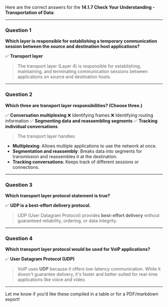 Here are the correct answers for the **14.1.7 Check Your Understanding - Transportation of Data**:

---

### **Question 1**

**Which layer is responsible for establishing a temporary communication session between the source and destination host applications?**

✅ **Transport layer**

> The transport layer (Layer 4) is responsible for establishing, maintaining, and terminating communication sessions between applications on source and destination hosts.

---

### **Question 2**

**Which three are transport layer responsibilities? (Choose three.)**

✅ **Conversation multiplexing**
❌ Identifying frames
❌ Identifying routing information
✅ **Segmenting data and reassembling segments**
✅ **Tracking individual conversations**

> The transport layer handles:

* **Multiplexing**: Allows multiple applications to use the network at once.
* **Segmentation and reassembly**: Breaks data into segments for transmission and reassembles it at the destination.
* **Tracking conversations**: Keeps track of different sessions or connections.

---

### **Question 3**

**Which transport layer protocol statement is true?**

✅ **UDP is a best-effort delivery protocol.**

> UDP (User Datagram Protocol) provides **best-effort delivery** without guaranteed reliability, ordering, or data integrity.

---

### **Question 4**

**Which transport layer protocol would be used for VoIP applications?**

✅ **User Datagram Protocol (UDP)**

> VoIP uses **UDP** because it offers low-latency communication. While it doesn't guarantee delivery, it's faster and better suited for real-time applications like voice and video.

---

Let me know if you’d like these compiled in a table or for a PDF/markdown export!
